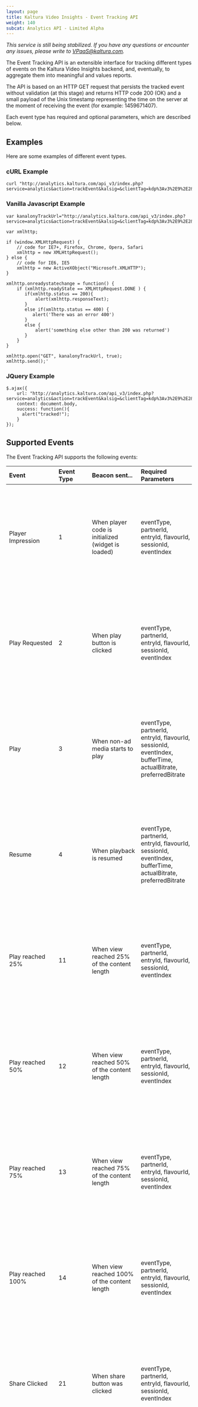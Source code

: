 ```yaml
---
layout: page
title: Kaltura Video Insights - Event Tracking API
weight: 140
subcat: Analytics API - Limited Alpha
---
```


*This service is still being stabilized.*
*If you have any questions or encounter any issues, please write to VPaaS@kaltura.com.*

The Event Tracking API is an extensible interface for tracking different types of events on the Kaltura Video Insights backend, and, eventually, to aggregate them into meaningful and values reports.

The API is based on an HTTP GET request that persists the tracked event without validation (at this stage) and returns HTTP code 200 (OK) and a small payload of the Unix timestamp representing the time on the server at the moment of receiving the event (for example: 1459671407).

Each event type has required and optional parameters, which are described below.

## Examples  

Here are some examples of different event types.

### cURL Example  
```
curl "http://analytics.kaltura.com/api_v3/index.php?service=analytics&action=trackEvent&kalsig=&clientTag=kdp%3Av3%2E9%2E2&sessionId=&eventIndex=3&eventType=2&referrer=http%253A%2F%2Fabc%2Ego%2Ecom%2Fshows%2Fthe%2Dbachelorette%2Fvideo%2Fmost%2Drecent%2FVDKA0%5Flawz79v7&entryId=&ks=&sessionStartTime=1435075182567&uiConfId=&partnerId=&position=18&clientVer=3%2E0%3Av3%2E9%2E2&playbackContext=sports&customVar1=Finnance"
``` 

### Vanilla Javascript Example  

```
var kanalonyTrackUrl="http://analytics.kaltura.com/api_v3/index.php?service=analytics&action=trackEvent&kalsig=&clientTag=kdp%3Av3%2E9%2E2&sessionId=&eventIndex=3&eventType=2&referrer=http%253A%2F%2Fabc%2Ego%2Ecom%2Fshows%2Fthe%2Dbachelorette%2Fvideo%2Fmost%2Drecent%2FVDKA0%5Flawz79v7&entryId=&ks=&sessionStartTime=1435075182567&uiConfId=&partnerId=&position=18&clientVer=3%2E0%3Av3%2E9%2E2&playbackContext=sports&customVar1=Finnance";

var xmlhttp;

if (window.XMLHttpRequest) {
	// code for IE7+, Firefox, Chrome, Opera, Safari
	xmlhttp = new XMLHttpRequest();
} else {
	// code for IE6, IE5
	xmlhttp = new ActiveXObject("Microsoft.XMLHTTP");
}

xmlhttp.onreadystatechange = function() {
	if (xmlhttp.readyState == XMLHttpRequest.DONE ) {
	   if(xmlhttp.status == 200){
	       alert(xmlhttp.responseText);
	   }
	   else if(xmlhttp.status == 400) {
	      alert('There was an error 400')
	   }
	   else {
	       alert('something else other than 200 was returned')
	   }
	}
}

xmlhttp.open("GET", kanalonyTrackUrl, true);
xmlhttp.send();'
```

### JQuery Example  
```
$.ajax({
    url: "http://analytics.kaltura.com/api_v3/index.php?service=analytics&action=trackEvent&kalsig=&clientTag=kdp%3Av3%2E9%2E2&sessionId=&eventIndex=3&eventType=2&referrer=http%253A%2F%2Fabc%2Ego%2Ecom%2Fshows%2Fthe%2Dbachelorette%2Fvideo%2Fmost%2Drecent%2FVDKA0%5Flawz79v7&entryId=&ks=&sessionStartTime=1435075182567&uiConfId=&partnerId=&position=18&clientVer=3%2E0%3Av3%2E9%2E2&playbackContext=sports&customVar1=Finnance",
    context: document.body,
    success: function(){
      alert("tracked!");
    }
});
```

## Supported Events  
The Event Tracking API supports the following events:

| Event       | Event Type      | Beacon sent...     | Required Parameters | Optional Parameters 
|:---|:---|:---|:---|:---
| Player Impression|	1|	When player code is initialized (widget is loaded)|	eventType, partnerId, entryId, flavourId, sessionId, eventIndex|	ks, playbackContext, referrer, deliveryType, playbackType, kalsig, sessionStartTime, uiConfId, clientVer, clientTag, position, customVar1, customVar2, customVar3
| Play Requested|	2	|When play button is clicked|	eventType, partnerId, entryId, flavourId, sessionId, eventIndex	|ks, playbackContext, referrer, deliveryType, playbackType, kalsig, sessionStartTime, uiConfId, clientVer, clientTag, position, customVar1, customVar2, customVar3
| Play|	3|	When non-ad media starts to play|	eventType, partnerId, entryId, flavourId, sessionId, eventIndex, bufferTime, actualBitrate, preferredBitrate|	ks, playbackContext, referrer, deliveryType, playbackType, kalsig, sessionStartTime, uiConfId, clientVer, clientTag, position, customVar1, customVar2, customVar3
| Resume|	4|	When playback is resumed	|eventType, partnerId, entryId, flavourId, sessionId, eventIndex, bufferTime, actualBitrate, preferredBitrate|	ks, playbackContext, referrer, deliveryType, playbackType, kalsig, sessionStartTime, uiConfId, clientVer, clientTag, position, customVar1, customVar2, customVar3
| Play reached 25%|	11|	When view reached 25% of the content length	|eventType, partnerId, entryId, flavourId, sessionId, eventIndex	|ks, playbackContext, referrer, deliveryType, playbackType, kalsig, sessionStartTime, uiConfId, clientVer, clientTag, position, customVar1, customVar2, customVar3
| Play reached 50%	|12	|When view reached 50% of the content length|	eventType, partnerId, entryId, flavourId, sessionId, eventIndex	|ks, playbackContext, referrer, deliveryType, playbackType, kalsig, sessionStartTime, uiConfId, clientVer, clientTag, position, customVar1, customVar2, customVar3
| Play reached 75%|	13|	When view reached 75% of the content length	|eventType, partnerId, entryId, flavourId, sessionId, eventIndex	|ks, playbackContext, referrer, deliveryType, playbackType, kalsig, sessionStartTime, uiConfId, clientVer, clientTag, position, customVar1, customVar2, customVar3
| Play reached 100%	|14	|When view reached 100% of the content length|	eventType, partnerId, entryId, flavourId, sessionId, eventIndex	|ks, playbackContext, referrer, deliveryType, playbackType, kalsig, sessionStartTime, uiConfId, clientVer, clientTag, position, customVar1, customVar2, customVar3
| Share Clicked	|21	|When share button was clicked|	eventType, partnerId, entryId, flavourId, sessionId, eventIndex	|ks, playbackContext, referrer, deliveryType, playbackType, kalsig, sessionStartTime, uiConfId, clientVer, clientTag, position, customVar1, customVar2, customVar3
| Shared|	22	|When social network share modal activated	|eventType, partnerId, entryId, flavourId, sessionId, eventIndex, socialNetwork	|ks, playbackContext, referrer, deliveryType, playbackType, kalsig, sessionStartTime, uiConfId, clientVer, clientTag, position, customVar1, customVar2, customVar3|
| Download clicked|	23|	When Download button was clicked|	eventType, partnerId, entryId, flavourId, sessionId, eventIndex|	ks, playbackContext, referrer, deliveryType, playbackType, kalsig, sessionStartTime, uiConfId, clientVer, clientTag, position, customVar1, customVar2, customVar3
| Report clicked	|24	|When report button was clicked	|eventType, partnerId, entryId, flavourId, sessionId, eventIndex|	ks, playbackContext, referrer, deliveryType, playbackType, kalsig, sessionStartTime, uiConfId, clientVer, clientTag, position, customVar1, customVar2, customVar3
| Report submitted	|25	|When report was actually submitted	|eventType, partnerId, entryId, flavourId, sessionId, eventIndex, reportType	|ks, playbackContext, referrer, deliveryType, playbackType, kalsig, sessionStartTime, uiConfId, clientVer, clientTag, position, customVar1, customVar2, customVar3
| Enter fullscreen|	31	|When user toggled fullscreen on|	eventType, partnerId, entryId, flavourId, sessionId, eventIndex	|ks, playbackContext, referrer, deliveryType, playbackType, kalsig, sessionStartTime, uiConfId, clientVer, clientTag, position, customVar1, customVar2, customVar3
| Exit |fullscreen|	32	|When user toggled fullscreen off|	eventType, partnerId, entryId, flavourId, sessionId, eventIndex	|ks, playbackContext, referrer, deliveryType, playbackType, kalsig, sessionStartTime, uiConfId, clientVer, clientTag, position, customVar1, customVar2, customVar3
| Pause clicked	|33	|When pause button was clicked	|eventType, partnerId, entryId, flavourId, sessionId, eventIndex|	ks, playbackContext, referrer, deliveryType, playbackType, kalsig, sessionStartTime, uiConfId, clientVer, clientTag, position, customVar1, customVar2, customVar3
| Replay clicked|	34	|When replay button was clicked	|eventType, partnerId, entryId, flavourId, sessionId, eventIndex|	ks, playbackContext, referrer, deliveryType, playbackType, kalsig, sessionStartTime, uiConfId, clientVer, clientTag, position, customVar1, customVar2, customVar3|
| Seek|35|	When playback position change requested	|eventType, partnerId, entryId, flavourId, sessionId, eventIndex, targetPosition|	ks, playbackContext, referrer, deliveryType, playbackType, kalsig, sessionStartTime, uiConfId, clientVer, clientTag, position, customVar1, customVar2, customVar3
|relatedClicked| 36	|When related button was clicked|	eventType, partnerId, entryId, flavourId, sessionId, eventIndex	|ks, playbackContext, referrer, deliveryType, playbackType, kalsig, sessionStartTime, uiConfId, clientVer, clientTag, position, customVar1, customVar2, customVar3
|relatedSelected|37	|When related content was selected|	eventType, partnerId, entryId, flavourId, sessionId, eventIndex	|ks, playbackContext, referrer, deliveryType, playbackType, kalsig, sessionStartTime, uiConfId, clientVer, clientTag, position, customVar1, customVar2, customVar3
|captions| 38	|User selected a caption|	eventType, partnerId, entryId, flavourId, sessionId, eventIndex, caption|	ks, playbackContext, referrer, deliveryType, playbackType, kalsig, sessionStartTime, uiConfId, clientVer, clientTag, position, customVar1, customVar2, customVar3
|sourceSelected|39	|User initiated flavour change|	eventType, partnerId, entryId, flavourId, sessionId, eventIndex	|ks, playbackContext, referrer, deliveryType, playbackType, kalsig, sessionStartTime, uiConfId, clientVer, clientTag, position, customVar1, customVar2, customVar3
|info |40|	User clicked on info icon|	eventType, partnerId, entryId, flavourId, sessionId, eventIndex	ks, playbackContext, referrer, deliveryType, playbackType, kalsig, sessionStartTime, uiConfId, clientVer, clientTag, position, customVar1, customVar2, customVar3
|speed |41|	User changed playback speed	eventType, partnerId, entryId, flavourId, sessionId, eventIndex, playbackSpeed |	ks, playbackContext, referrer, deliveryType, playbackType, kalsig, sessionStartTime, uiConfId, clientVer, clientTag, position, customVar1, customVar2, customVar3
| View | 99	| When content is played, every 10 seconds | 	eventType, partnerId, entryId, flavourId, sessionId, eventIndex, bufferTime, actualBitrate, preferredBitrate	|ks, playbackContext, referrer, deliveryType, playbackType, kalsig, sessionStartTime, uiConfId, clientVer, clientTag, position, customVar1, customVar2, customVar3


## Event Parameters Explanation  

| Parameter       | Description
|:---|:---
| eventType	| A number describing the event type specified for each event
| partnerId	| The partner account ID on Kaltura's platform 
| entryId	| The delivered content ID on Kaltura's platform 
| flavourId	| The ID of the flavour that is currently displayed (for future use, will not be used in aggregations)  
| ks| 	The Kaltura encoded session data 
| sessionId	| A unique string that identifies a unique viewing session, a page refresh should use different identifier  
| eventIndex	| A sequence number that describes the order of events in a viewing session  
| bufferTime	| The amount time spent on bufferring from the last viewing event (should be 0 to 10 in view events, and 0 to ∞ for play events)  
| actualBitrate	| The bitrate of the displayed flavour in kbps  
| preferredBitrate| 	Tthe bitrate of the preferred flavour that was set using the flash var  
| referrer	| The url of the page showing the content  
| deliveryType| 	The Player's streamerType (i.e., hls, http, smoothStream) 
| playbackType	| The type of the current playback (i.e., vod, live, dvr) 
| kalsig | The MD5 signature of all the querystring params 
| sessionStartTime| 	The timestamp of the first event in the session (in Unix Time format) 
| uiConfId| 	The Player ID and configuration the content was played on 
| clientVer| 	The Player version 
| clientTag| 	?
| position| 	The position of the movie in seconds (this should be 0 on event types 1,2,3)
| playbackContext	| The category id describing the current played context 
| customVar1| 	An optional custom parameter that can be used to segment the data 
| customVar2	| An optional custom parameter that can be used to segment the data 
| customVar3	| An optional custom parameter that can be used to segment the data 
| socialNetwrok	| The ID of the social network used for sharing 
| reportType	| The type of inappropriate content reported  
| targetPosition| 	The position of the movie, in seconds, to which the user requested to change 

